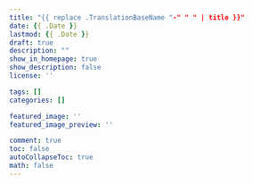 ```yaml
---
title: "{{ replace .TranslationBaseName "-" " " | title }}"
date: {{ .Date }}
lastmod: {{ .Date }}
draft: true
description: ""
show_in_homepage: true
show_description: false
license: ''

tags: []
categories: []

featured_image: ''
featured_image_preview: ''

comment: true
toc: false
autoCollapseToc: true
math: false
---
```


<!--more-->